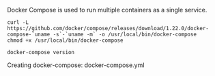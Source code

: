 Docker Compose is used to run multiple containers as a single service.


    curl -L https://github.com/docker/compose/releases/download/1.22.0/docker-compose-`uname -s`-`uname -m` -o /usr/local/bin/docker-compose
    chmod +x /usr/local/bin/docker-compose
    
    docker-compose version
    
Creating docker-compose: docker-compose.yml


      

